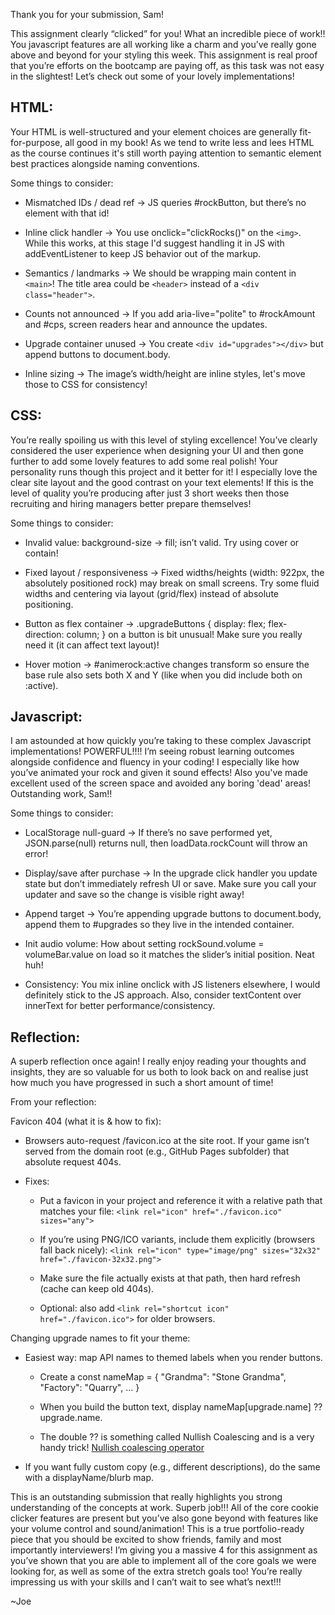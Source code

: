 Thank you for your submission, Sam!

This assignment clearly “clicked” for you! What an incredible piece of work!!
You javascript features are all working like a charm and you’ve really gone above and beyond for your styling this week.
This assignment is real proof that you’re efforts on the bootcamp are paying off, as this task was not easy in the slightest! Let’s check out some of your lovely implementations!

## HTML:

Your HTML is well-structured and your element choices are generally fit-for-purpose, all good in my book! As we tend to write less and lees HTML as the course continues it's still worth paying attention to semantic element best practices alongside naming conventions.

Some things to consider:

- Mismatched IDs / dead ref -> JS queries #rockButton, but there’s no element with that id!

- Inline click handler -> You use onclick="clickRocks()" on the `<img>`. While this works, at this stage I'd suggest handling it in JS with addEventListener to keep JS behavior out of the markup.

- Semantics / landmarks -> We should be wrapping main content in `<main>`! The title area could be `<header>` instead of a `<div class="header">`.

- Counts not announced -> If you add aria-live="polite" to #rockAmount and #cps, screen readers hear and announce the updates.

- Upgrade container unused -> You create `<div id="upgrades"></div>` but append buttons to document.body.

- Inline sizing -> The image’s width/height are inline styles, let's move those to CSS for consistency!


## CSS:

You’re really spoiling us with this level of styling excellence! You’ve clearly considered the user experience when designing your UI and then gone further to add some lovely features to add some real polish! Your personality runs though this project and it better for it! I especially love the clear site layout and the good contrast on your text elements!
If this is the level of quality you’re producing after just 3 short weeks then those recruiting and hiring managers better prepare themselves!

Some things to consider:

- Invalid value: background-size -> fill; isn’t valid. Try using cover or contain!

- Fixed layout / responsiveness -> Fixed widths/heights (width: 922px, the absolutely positioned rock) may break on small screens. Try some fluid widths and centering via layout (grid/flex) instead of absolute positioning.

- Button as flex container -> .upgradeButtons { display: flex; flex-direction: column; } on a button is bit unusual! Make sure you really need it (it can affect text layout)!

- Hover motion -> #animerock:active changes transform so ensure the base rule also sets both X and Y (like when you did include both on :active).

## Javascript:

I am astounded at how quickly you’re taking to these complex Javascript implementations! POWERFUL!!!! I’m seeing robust learning outcomes alongside confidence and fluency in your coding! I especially like how you’ve animated your rock and given it sound effects! Also you've made excellent used of the screen space and avoided any boring 'dead' areas! Outstanding work, Sam!!

Some things to consider:

- LocalStorage null-guard -> If there’s no save performed yet, JSON.parse(null) returns null, then loadData.rockCount will throw an error!

- Display/save after purchase -> In the upgrade click handler you update state but don’t immediately refresh UI or save. Make sure you call your updater and save so the change is visible right away!

- Append target -> You’re appending upgrade buttons to document.body, append them to #upgrades so they live in the intended container.

- Init audio volume: How about setting rockSound.volume = volumeBar.value on load so it matches the slider’s initial position. Neat huh!

- Consistency: You mix inline onclick with JS listeners elsewhere, I would definitely stick to the JS approach. Also, consider textContent over innerText for better performance/consistency.


## Reflection:

A superb reflection once again! I really enjoy reading your thoughts and insights, they are so valuable for us both to look back on and realise just how much you have progressed in such a short amount of time!

From your reflection:

Favicon 404 (what it is & how to fix):

- Browsers auto-request /favicon.ico at the site root. If your game isn’t served from the domain root (e.g., GitHub Pages subfolder) that absolute request 404s.

- Fixes:

    - Put a favicon in your project and reference it with a relative path that matches your file:
    `<link rel="icon" href="./favicon.ico" sizes="any">`

    - If you’re using PNG/ICO variants, include them explicitly (browsers fall back nicely):
    `<link rel="icon" type="image/png" sizes="32x32" href="./favicon-32x32.png">`

    - Make sure the file actually exists at that path, then hard refresh (cache can keep old 404s).

    - Optional: also add `<link rel="shortcut icon" href="./favicon.ico">` for older browsers.

Changing upgrade names to fit your theme:

- Easiest way: map API names to themed labels when you render buttons.

    - Create a const nameMap = { "Grandma": "Stone Grandma", "Factory": "Quarry", ... }

    - When you build the button text, display nameMap[upgrade.name] ?? upgrade.name.

    - The double ?? is something called Nullish Coalescing and is a very handy trick! [Nullish coalescing operator](https://developer.mozilla.org/en-US/docs/Web/JavaScript/Reference/Operators/Nullish_coalescing)

- If you want fully custom copy (e.g., different descriptions), do the same with a displayName/blurb map.

This is an outstanding submission that really highlights you strong understanding of the concepts at work. Superb job!!!
All of the core cookie clicker features are present but you’ve also gone beyond with features like your volume control and sound/animation! This is a true portfolio-ready piece that you should be excited to show friends, family and most importantly interviewers!
I’m giving you a massive 4 for this assignment as you’ve shown that you are able to implement all of the core goals we were looking for, as well as some of the extra stretch goals too! You’re really impressing us with your skills and I can’t wait to see what’s next!!!

 ~Joe